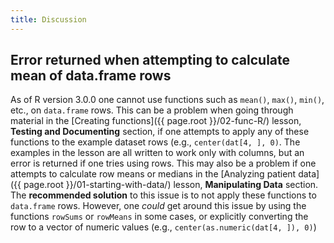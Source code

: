 ```yaml
---
title: Discussion
---
```


## Error returned when attempting to calculate mean of data.frame rows

As of R version 3.0.0 one cannot use functions such as `mean()`, `max()`,
`min()`, etc., on `data.frame` rows. This can be a problem
when going through material in the [Creating functions]({{ page.root }}/02-func-R/) lesson,
**Testing and Documenting** section, if one attempts to apply any of these
functions to the example dataset rows (e.g., `center(dat[4, ], 0)`. The
examples in the lesson are all written to work only with columns, but
an error is returned if one tries using rows. This may also be a problem
if one attempts to calculate row means or medians in the
[Analyzing patient data]({{ page.root }}/01-starting-with-data/) lesson,
**Manipulating Data** section.
The **recommended solution** to this issue is to not apply these functions
to `data.frame` rows. However, one *could* get around this issue by
using the functions `rowSums` or `rowMeans` in some cases, or
explicitly converting the row to a vector of numeric values
(e.g., `center(as.numeric(dat[4, ]), 0)`)
